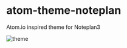 # atom-theme-noteplan
Atom.io inspired theme for Noteplan3


<img src="https://i.imgur.com/WD24WlO.jpg" alt="theme">


